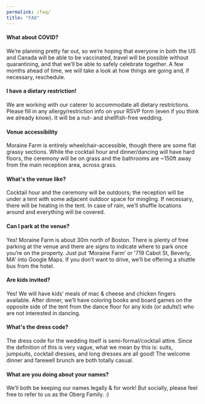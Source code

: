 ```yaml
---
permalink: /faq/
title: "FAQ"
---
```


#### What about COVID?

We’re planning pretty far out, so we’re hoping that everyone in both the US and Canada will be able to be vaccinated, travel will be possible without quarantining, and that we’ll be able to safely celebrate together.  A few months ahead of time, we will take a look at how things are going and, if necessary, reschedule.


#### I have a dietary restriction!

We are working with our caterer to accommodate all dietary restrictions.  Please fill in any allergy/restriction info on your RSVP form (even if you think we already know).  It will be a nut- and shellfish-free wedding.


#### Venue accessibility

Moraine Farm is entirely wheelchair-accessible, though there are some flat grassy sections.  While the cocktail hour and dinner/dancing will have hard floors, the ceremony will be on grass and the bathrooms are ~150ft away from the main reception area, across grass.


#### What's the venue like?

Cocktail hour and the ceremony will be outdoors; the reception will be under a tent with some adjacent outdoor space for mingling.  If necessary, there will be heating in the tent.  In case of rain, we’ll shuffle locations around and everything will be covered.


#### Can I park at the venue?

Yes!  Moraine Farm is about 30m north of Boston.  There is plenty of free parking at the venue and there are signs to indicate where to park once you’re on the property.  Just put ‘Moraine Farm’ or '719 Cabot St, Beverly, MA' into Google Maps.  If you don’t want to drive, we’ll be offering a shuttle bus from the hotel.


#### Are kids invited?

Yes!  We will have kids’ meals of mac & cheese and chicken fingers available.  After dinner, we’ll have coloring books and board games on the opposite side of the tent from the dance floor for any kids (or adults!) who are not interested in dancing.


#### What's the dress code?

The dress code for the wedding itself is semi-formal/cocktail attire.  Since the definition of this is very vague, what we mean by this is: suits, jumpsuits, cocktail dresses, and long dresses are all good! The welcome dinner and farewell brunch are both totally casual.


#### What are you doing about your names?

We’ll both be keeping our names legally & for work!  But socially, please feel free to refer to us as the Oberg Family. :)